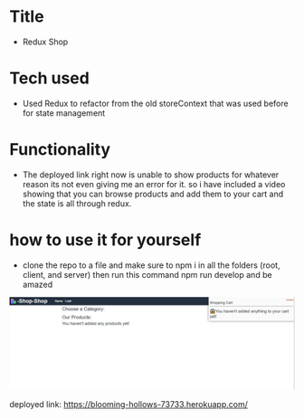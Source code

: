 # Title
* Redux Shop

# Tech used
* Used Redux to refactor from the old storeContext that was used before for state management

# Functionality

* The deployed link right now is unable to show products for whatever reason its not even giving me an error for it.
so i have included a video showing that you can browse products and add them to your cart and the state is all through redux.

# how to use it for yourself

* clone the repo to a file and make sure to npm i in all the folders (root, client, and server) then run this command npm run develop 
and be amazed 


![myimage](./Capture.PNG)


deployed link: https://blooming-hollows-73733.herokuapp.com/
